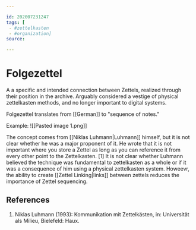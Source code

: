 ```yaml
---

id: 202007231247
tags: [
 - #zettelkasten
 - #organization]
source: 

---
```


# Folgezettel
A a specific and intended connection between Zettels, realized through their position in the archive. Arguably considered a vestige of physical zettelkasten methods, and no longer important to digital systems. 

Folgezettel translates from [[German]] to "sequence of notes."

Example:
![[Pasted image 1.png]]

The concept comes from [[Niklas Luhmann|Luhmann]] himself, but it is not clear whether he was a major proponent of it. He wrote that it is not important where you store a Zettel as long as you can reference it from every other point to the Zettelkasten. [1] It is not clear whether Luhmann believed the technique was fundamental to zettelkasten as a whole or if it was a consequence of him using a physical zettelkasten system. Howeevr, the ability to create [[Zettel Linking|links]] between zettels reduces the importance of Zettel sequencing.

## References
1. Niklas Luhmann (1993): Kommunikation mit Zettelkästen, in: Universität als Milieu, Bielefeld: Haux. 
